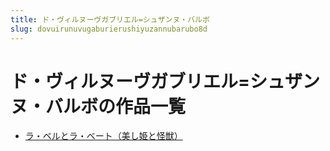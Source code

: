 ```yaml
---
title: ド・ヴィルヌーヴガブリエル=シュザンヌ・バルボ
slug: dovuirunuvugaburierushiyuzannubarubo8d
---
```


# ド・ヴィルヌーヴガブリエル=シュザンヌ・バルボの作品一覧

- [ラ・ベルとラ・ベート（美し姫と怪獣）](raberutorabetomeishijitoguaiswubb)
